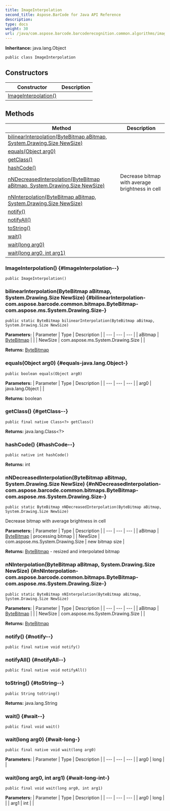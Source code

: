 ```yaml
---
title: ImageInterpolation
second_title: Aspose.BarCode for Java API Reference
description: 
type: docs
weight: 30
url: /java/com.aspose.barcode.barcoderecognition.common.algorithms/imageinterpolation/
---
```

**Inheritance:**
java.lang.Object
```
public class ImageInterpolation
```
## Constructors

| Constructor | Description |
| --- | --- |
| [ImageInterpolation()](#ImageInterpolation--) |  |
## Methods

| Method | Description |
| --- | --- |
| [bilinearInterpolation(ByteBitmap aBitmap, System.Drawing.Size NewSize)](#bilinearInterpolation-com.aspose.barcode.common.bitmaps.ByteBitmap-com.aspose.ms.System.Drawing.Size-) |  |
| [equals(Object arg0)](#equals-java.lang.Object-) |  |
| [getClass()](#getClass--) |  |
| [hashCode()](#hashCode--) |  |
| [nNDecreasedInterpolation(ByteBitmap aBitmap, System.Drawing.Size NewSize)](#nNDecreasedInterpolation-com.aspose.barcode.common.bitmaps.ByteBitmap-com.aspose.ms.System.Drawing.Size-) | Decrease bitmap with average brightness in cell |
| [nNInterpolation(ByteBitmap aBitmap, System.Drawing.Size NewSize)](#nNInterpolation-com.aspose.barcode.common.bitmaps.ByteBitmap-com.aspose.ms.System.Drawing.Size-) |  |
| [notify()](#notify--) |  |
| [notifyAll()](#notifyAll--) |  |
| [toString()](#toString--) |  |
| [wait()](#wait--) |  |
| [wait(long arg0)](#wait-long-) |  |
| [wait(long arg0, int arg1)](#wait-long-int-) |  |
### ImageInterpolation() {#ImageInterpolation--}
```
public ImageInterpolation()
```


### bilinearInterpolation(ByteBitmap aBitmap, System.Drawing.Size NewSize) {#bilinearInterpolation-com.aspose.barcode.common.bitmaps.ByteBitmap-com.aspose.ms.System.Drawing.Size-}
```
public static ByteBitmap bilinearInterpolation(ByteBitmap aBitmap, System.Drawing.Size NewSize)
```




**Parameters:**
| Parameter | Type | Description |
| --- | --- | --- |
| aBitmap | [ByteBitmap](../../com.aspose.barcode.common.bitmaps/bytebitmap) |  |
| NewSize | com.aspose.ms.System.Drawing.Size |  |

**Returns:**
[ByteBitmap](../../com.aspose.barcode.common.bitmaps/bytebitmap)
### equals(Object arg0) {#equals-java.lang.Object-}
```
public boolean equals(Object arg0)
```




**Parameters:**
| Parameter | Type | Description |
| --- | --- | --- |
| arg0 | java.lang.Object |  |

**Returns:**
boolean
### getClass() {#getClass--}
```
public final native Class<?> getClass()
```




**Returns:**
java.lang.Class<?>
### hashCode() {#hashCode--}
```
public native int hashCode()
```




**Returns:**
int
### nNDecreasedInterpolation(ByteBitmap aBitmap, System.Drawing.Size NewSize) {#nNDecreasedInterpolation-com.aspose.barcode.common.bitmaps.ByteBitmap-com.aspose.ms.System.Drawing.Size-}
```
public static ByteBitmap nNDecreasedInterpolation(ByteBitmap aBitmap, System.Drawing.Size NewSize)
```


Decrease bitmap with average brightness in cell

**Parameters:**
| Parameter | Type | Description |
| --- | --- | --- |
| aBitmap | [ByteBitmap](../../com.aspose.barcode.common.bitmaps/bytebitmap) | processing bitmap |
| NewSize | com.aspose.ms.System.Drawing.Size | new bitmap size |

**Returns:**
[ByteBitmap](../../com.aspose.barcode.common.bitmaps/bytebitmap) - resized and interpolated bitmap
### nNInterpolation(ByteBitmap aBitmap, System.Drawing.Size NewSize) {#nNInterpolation-com.aspose.barcode.common.bitmaps.ByteBitmap-com.aspose.ms.System.Drawing.Size-}
```
public static ByteBitmap nNInterpolation(ByteBitmap aBitmap, System.Drawing.Size NewSize)
```




**Parameters:**
| Parameter | Type | Description |
| --- | --- | --- |
| aBitmap | [ByteBitmap](../../com.aspose.barcode.common.bitmaps/bytebitmap) |  |
| NewSize | com.aspose.ms.System.Drawing.Size |  |

**Returns:**
[ByteBitmap](../../com.aspose.barcode.common.bitmaps/bytebitmap)
### notify() {#notify--}
```
public final native void notify()
```




### notifyAll() {#notifyAll--}
```
public final native void notifyAll()
```




### toString() {#toString--}
```
public String toString()
```




**Returns:**
java.lang.String
### wait() {#wait--}
```
public final void wait()
```




### wait(long arg0) {#wait-long-}
```
public final native void wait(long arg0)
```




**Parameters:**
| Parameter | Type | Description |
| --- | --- | --- |
| arg0 | long |  |

### wait(long arg0, int arg1) {#wait-long-int-}
```
public final void wait(long arg0, int arg1)
```




**Parameters:**
| Parameter | Type | Description |
| --- | --- | --- |
| arg0 | long |  |
| arg1 | int |  |


